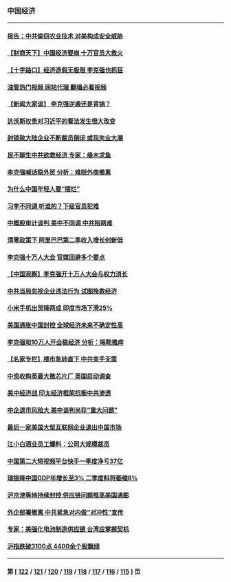 ### 中国经济
---
#### [报告：中共偷窃农业技术 对美构成安全威胁](../../pages/ncid283/n13747006.md?05281245) 
#### [【财商天下】中国经济要崩 十万官员大救火](../../pages/ncid283/n13746961.md?05281245) 
#### [【十字路口】经济造假无极限 李克强也抓狂](../../pages/ncid283/n13746782.md?05281245) 
#### [油管热门视频 网站代理 翻墙必看视频](http://209.222.30.114:81/youtube.html?05281245)
#### [【新闻大家谈】 李克强逆袭还是背锅？](../../pages/ncid283/n13746781.md?05281245) 
#### [达沃斯权贵对习近平的看法发生很大改变](../../pages/ncid283/n13746167.md?05281245) 
#### [封锁致大陆企业不断裁员倒闭 或现失业大潮](../../pages/ncid283/n13746498.md?05281245) 
#### [民不聊生中共欲救经济 专家：缘木求鱼](../../pages/ncid283/n13746227.md?05281245) 
#### [李克强喊话稳外贸 分析：难阻外商撤离](../../pages/ncid283/n13746266.md?05281245) 
#### [为什么中国年轻人要“摆烂”](../../pages/ncid283/n13746219.md?05281245) 
#### [习李不同调 听谁的？下级官员犯难](../../pages/ncid283/n13746171.md?05281245) 
#### [中概股审计谈判 美中不同调 中共陷两难](../../pages/ncid283/n13746049.md?05281245) 
#### [清零政策下 阿里巴巴第二季收入增长创新低](../../pages/ncid283/n13746107.md?05281245) 
#### [李克强十万人大会 官媒回避多个要点](../../pages/ncid283/n13746051.md?05281245) 
#### [【中国观察】李克强开十万人大会与权力消长](../../pages/ncid283/n13745814.md?05281245) 
#### [中共当局忽视企业违法行为 试图挽救经济](../../pages/ncid283/n13745568.md?05281245) 
#### [小米手机出货降两成 印度市场下滑25%](../../pages/ncid283/n13745576.md?05281245) 
#### [美国通胀中国封控 全球经济未来不确定性高](../../pages/ncid283/n13745529.md?05281245) 
#### [李克强和10万人开会稳经济 分析：隔靴搔痒](../../pages/ncid283/n13744468.md?05281245) 
#### [【名家专栏】楼市急转直下 中共束手无策](../../pages/ncid283/n13745026.md?05281245) 
#### [中资收购英最大微芯片厂 英国启动调查](../../pages/ncid283/n13745209.md?05281245) 
#### [美中经济战 印太经济框架抗衡中共渗透](../../pages/ncid283/n13744604.md?05281245) 
#### [中企退市风险大 美中谈判尚存“重大问题”](../../pages/ncid283/n13744554.md?05281245) 
#### [最后一家美国大型互联网企业退出中国市场](../../pages/ncid283/n13744579.md?05281245) 
#### [江小白酒业员工爆料：公司大规模裁员](../../pages/ncid283/n13744477.md?05281245) 
#### [中国第二大短视频平台快手一季度净亏37亿](../../pages/ncid283/n13744491.md?05281245) 
#### [瑞银降中国GDP年增长至3% 二季度料将萎缩8%](../../pages/ncid283/n13744327.md?05281245) 
#### [沪京津等地持续封控 供应链问题推高美国通膨](../../pages/ncid283/n13744422.md?05281245) 
#### [外企部署撤离 中共紧急对内做“对冲性”宣传](../../pages/ncid283/n13743948.md?05281245) 
#### [专家：美强化电池制造供应链 台湾应掌握契机](../../pages/ncid283/n13744208.md?05281245) 
#### [沪指跌破3100点 4400余个股飘绿](../../pages/ncid283/n13744229.md?05281245) 

---
#### 第 [ [122](./122.md?05281245) / [121](./121.md?05281245) / [120](./120.md?05281245) / [119](./119.md?05281245) / [118](./118.md?05281245) / [117](./117.md?05281245) / [116](./116.md?05281245) / [115](./115.md?05281245) ] 页
